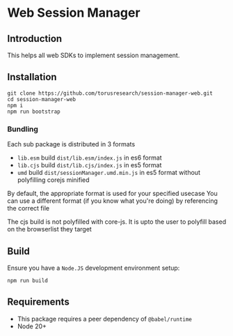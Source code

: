# Web Session Manager

## Introduction

This helps all web SDKs to implement session management.

## Installation

```
git clone https://github.com/torusresearch/session-manager-web.git
cd session-manager-web
npm i
npm run bootstrap
```

### Bundling

Each sub package is distributed in 3 formats

- `lib.esm` build `dist/lib.esm/index.js` in es6 format
- `lib.cjs` build `dist/lib.cjs/index.js` in es5 format
- `umd` build `dist/sessionManager.umd.min.js` in es5 format without polyfilling corejs minified

By default, the appropriate format is used for your specified usecase
You can use a different format (if you know what you're doing) by referencing the correct file

The cjs build is not polyfilled with core-js.
It is upto the user to polyfill based on the browserlist they target

## Build

Ensure you have a `Node.JS` development environment setup:

```
npm run build
```

## Requirements

- This package requires a peer dependency of `@babel/runtime`
- Node 20+
